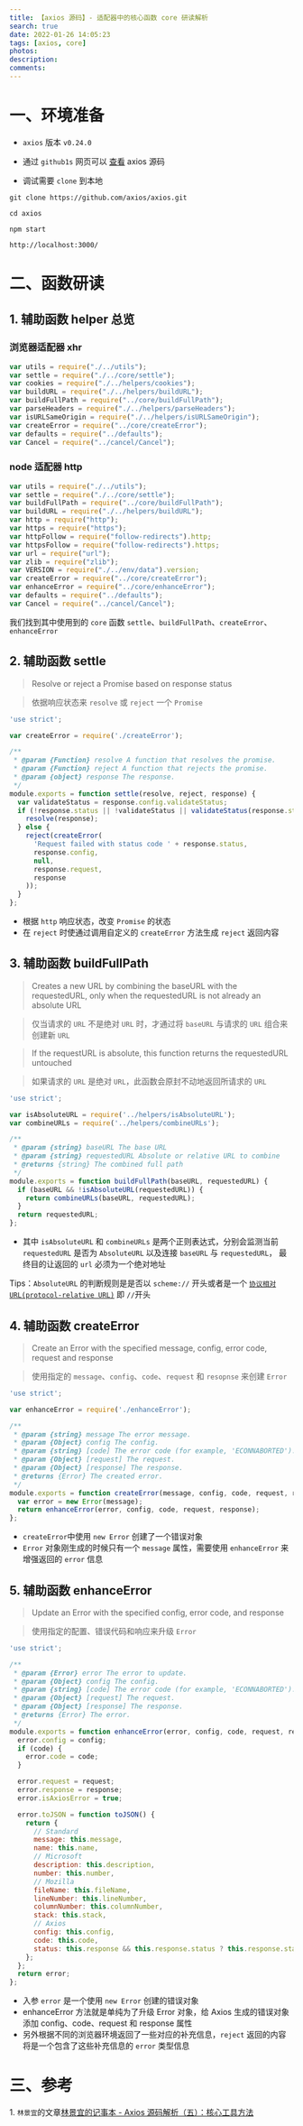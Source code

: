 ```yaml
---
title: 【axios 源码】- 适配器中的核心函数 core 研读解析
search: true
date: 2022-01-26 14:05:23
tags: [axios, core]
photos:
description:
comments:
---
```


# 一、环境准备

-   `axios` 版本 `v0.24.0`

-   通过 `github1s` 网页可以 [查看](https://github1s.com/axios/axios/blob/HEAD/lib/core/settle.js) axios 源码
-   调试需要 `clone` 到本地

```shell
git clone https://github.com/axios/axios.git

cd axios

npm start

http://localhost:3000/
```

# 二、函数研读

## 1. 辅助函数 helper 总览

### 浏览器适配器 xhr

```js
var utils = require("./../utils");
var settle = require("./../core/settle");
var cookies = require("./../helpers/cookies");
var buildURL = require("./../helpers/buildURL");
var buildFullPath = require("../core/buildFullPath");
var parseHeaders = require("./../helpers/parseHeaders");
var isURLSameOrigin = require("./../helpers/isURLSameOrigin");
var createError = require("../core/createError");
var defaults = require("../defaults");
var Cancel = require("../cancel/Cancel");
```

### node 适配器 http

```js
var utils = require("./../utils");
var settle = require("./../core/settle");
var buildFullPath = require("../core/buildFullPath");
var buildURL = require("./../helpers/buildURL");
var http = require("http");
var https = require("https");
var httpFollow = require("follow-redirects").http;
var httpsFollow = require("follow-redirects").https;
var url = require("url");
var zlib = require("zlib");
var VERSION = require("./../env/data").version;
var createError = require("../core/createError");
var enhanceError = require("../core/enhanceError");
var defaults = require("../defaults");
var Cancel = require("../cancel/Cancel");
```

我们找到其中使用到的 `core` 函数 `settle`、`buildFullPath`、`createError`、`enhanceError`

## 2. 辅助函数 settle

> Resolve or reject a Promise based on response status

> 依据响应状态来 `resolve` 或 `reject` 一个 `Promise`

```js
'use strict';

var createError = require('./createError');

/**
 * @param {Function} resolve A function that resolves the promise.
 * @param {Function} reject A function that rejects the promise.
 * @param {object} response The response.
 */
module.exports = function settle(resolve, reject, response) {
  var validateStatus = response.config.validateStatus;
  if (!response.status || !validateStatus || validateStatus(response.status)) {
    resolve(response);
  } else {
    reject(createError(
      'Request failed with status code ' + response.status,
      response.config,
      null,
      response.request,
      response
    ));
  }
};

```
-   根据 `http` 响应状态，改变 `Promise` 的状态
-   在 `reject` 时使通过调用自定义的 `createError` 方法生成 `reject` 返回内容


## 3. 辅助函数 buildFullPath

> Creates a new URL by combining the baseURL with the requestedURL, only when the requestedURL is not already an absolute URL

> 仅当请求的 `URL` 不是绝对 `URL` 时，才通过将 `baseURL` 与请求的 `URL` 组合来创建新 `URL`

> If the requestURL is absolute, this function returns the requestedURL untouched

> 如果请求的 `URL` 是绝对 `URL`，此函数会原封不动地返回所请求的 `URL`

```js
'use strict';

var isAbsoluteURL = require('../helpers/isAbsoluteURL');
var combineURLs = require('../helpers/combineURLs');

/**
 * @param {string} baseURL The base URL
 * @param {string} requestedURL Absolute or relative URL to combine
 * @returns {string} The combined full path
 */
module.exports = function buildFullPath(baseURL, requestedURL) {
  if (baseURL && !isAbsoluteURL(requestedURL)) {
    return combineURLs(baseURL, requestedURL);
  }
  return requestedURL;
};
```

- 其中 `isAbsoluteURL` 和 `combineURLs` 是两个正则表达式，分别会监测当前 `requestedURL` 是否为 `AbsoluteURL` 以及连接 `baseURL` 与 `requestedURL`， 最终目的让返回的 `url` 必须为一个绝对地址

Tips：`AbsoluteURL` 的判断规则是是否以 `scheme://` 开头或者是一个 [`协议相对URL(protocol-relative URL)`](https://www.ludou.org/the-protocol-relative-url.html) 即 `//`开头 

## 4. 辅助函数 createError

>  Create an Error with the specified message, config, error code, request and response

> 使用指定的 `message`、`config`、`code`、`request` 和 `resopnse` 来创建 `Error`

````js
'use strict';

var enhanceError = require('./enhanceError');

/**
 * @param {string} message The error message.
 * @param {Object} config The config.
 * @param {string} [code] The error code (for example, 'ECONNABORTED').
 * @param {Object} [request] The request.
 * @param {Object} [response] The response.
 * @returns {Error} The created error.
 */
module.exports = function createError(message, config, code, request, response) {
  var error = new Error(message);
  return enhanceError(error, config, code, request, response);
};
````

-   `createError`中使用 `new Error` 创建了一个错误对象
-   `Error` 对象刚生成的时候只有一个 `message` 属性，需要使用 `enhanceError` 来增强返回的 `error` 信息

## 5. 辅助函数 enhanceError

> Update an Error with the specified config, error code, and response

> 使用指定的配置、错误代码和响应来升级 `Error`

```js
'use strict';

/**
 * @param {Error} error The error to update.
 * @param {Object} config The config.
 * @param {string} [code] The error code (for example, 'ECONNABORTED').
 * @param {Object} [request] The request.
 * @param {Object} [response] The response.
 * @returns {Error} The error.
 */
module.exports = function enhanceError(error, config, code, request, response) {
  error.config = config;
  if (code) {
    error.code = code;
  }

  error.request = request;
  error.response = response;
  error.isAxiosError = true;

  error.toJSON = function toJSON() {
    return {
      // Standard
      message: this.message,
      name: this.name,
      // Microsoft
      description: this.description,
      number: this.number,
      // Mozilla
      fileName: this.fileName,
      lineNumber: this.lineNumber,
      columnNumber: this.columnNumber,
      stack: this.stack,
      // Axios
      config: this.config,
      code: this.code,
      status: this.response && this.response.status ? this.response.status : null
    };
  };
  return error;
};

```

-  入参 `error` 是一个使用 `new Error` 创建的错误对象
-  enhanceError 方法就是单纯为了升级 Error 对象，给 Axios 生成的错误对象添加 config、code、request 和 response 属性
-  另外根据不同的浏览器环境返回了一些对应的补充信息，`reject` 返回的内容将是一个包含了这些补充信息的 `error` 类型信息

# 三、参考

1\. `林景宜`的文章[林景宜的记事本 - Axios 源码解析（五）：核心工具方法](https://linjingyi.cn/posts/f3c7b914.html#more)
